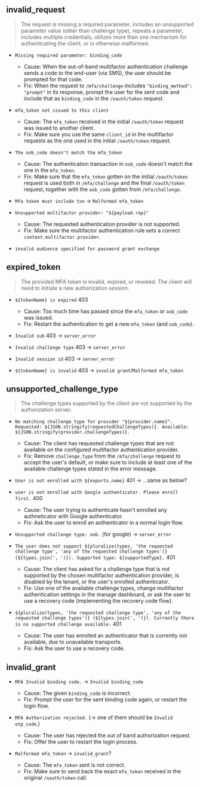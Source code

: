 invalid_request
---------------

> The request is missing a required parameter, includes an unsupported
> parameter value (other than challenge type), repeats a parameter, includes
> multiple credentials, utilizes more than one mechanism for authenticating the
> client, or is otherwise malformed.

* `Missing required parameter: binding_code`
  * Cause: When the out-of-band multifactor authentication challenge sends a
    code to the end-user (via SMS), the user should be prompted for that code.
  * Fix: When the request to `/mfa/challenge` includes `"binding_method":
    "prompt"` in its response, prompt the user for the sent code and include
    that as `binding_code` in the `/oauth/token` request.

* `mfa_token not issued to this client`
  * Cause: The `mfa_token` received in the initial `/oauth/token` request was
    issued to another client.
  * Fix: Make sure you use the same `client_id` in the multifactor requests as
    the one used in the initial `/oauth/token` request.

* `The oob_code doesn't match the mfa_token`
  * Cause: The authentication transaction in `oob_code` doesn't match the one
    in the `mfa_token`.
  * Fix: Make sure that the `mfa_token` gotten on the initial `/oauth/token`
    request is used both in `/mfa/challenge` and the final `/oauth/token`
    request, together with the `oob_code` gotten from `/mfa/challenge`.

* `Mfa token must include txn` -> `Malformed mfa_token`

* `Unsupported multifactor provider: "${payload.rap}"`
  * Cause: The requested authentication provider is not supported.
  * Fix: Make sure the multifactor authentication rule sets a correct
    `context.multifactor.provider`.

* `invalid audience specified for password grant exchange`


expired_token
-------------

> The provided MFA token is invalid, expired, or revoked.  The client will need
> to initiate a new authorization session.

* `${tokenName} is expired` 403
  * Cause: Too much time has passed since the `mfa_token` or `oob_code` was issued.
  * Fix: Restart the authentication to get a new `mfa_token` (and `oob_code`).

* `Invalid sub` 403 -> `server_error`
* `Invalid challenge type` 403 -> `server_error`
* `Invalid session id`  403 -> `server_error`

* `${tokenName} is invalid` 403  -> `invalid grant`/`Malformed mfa_token`


unsupported_challenge_type
--------------------------

> The challenge types supported by the client are not supported by the
> authorization server.

* `No matching challenge_type for provider "${provider.name}". Requested:
  ${JSON.stringify(requestedChallengeTypes)}. Available:
  ${JSON.stringify(provider.challengeTypes)}.`
  * Cause: The client has requested challenge types that are not available on
    the configured multifactor authentication provider.
  * Fix: Remove `challenge_type` from the `/mfa/challenge` request to accept
    the user's default, or make sure to include at least one of the available
    challenge types stated in the error message.

* `User is not enrolled with ${exports.name}` 401 -> ...same as below?

* `user is not enrolled with Google authenticator. Please enroll first.` 400
  * Cause: The user trying to authenticate hasn't enrolled any authneticator
    with Google authenticator.
  * Fix: Ask the user to enroll an authenticator in a normal login flow.

* `Unsupported challenge type: oob.` (for google) -> `server_error`

* `The user does not support ${pluralize(types, 'the requested challenge type',
  'any of the requested challenge types')} (${types.join(', ')}). Supported
  type: ${supportedType}.` 401
  * Cause: The client has asked for a challenge type that is not supported by
    the chosen multifactor authentication provider, is disabled by the tenant,
    or the user's enrolled authenticator.
  * Fix: Use one of the available challenge types, change multifactor
    authentication settings in the manage dashboard, or ask the user to use a
    recovery code (implementing the recovery code flow).

* `${pluralize(types, 'the requested challenge type', 'any of the requested
  challenge types')} (${types.join(', ')}). Currently there is no supported
  challenge available.` 401
  * Cause: The user has enrolled an authenticator that is currently not
    available, due to unavailable transports.
  * Fix: Ask the user to use a recovery code.


invalid_grant
-------------

* `MFA Invalid binding code.` -> `Invalid binding_code`
  * Cause: The given `binding_code` is incorrect.
  * Fix: Prompt the user for the sent binding code again, or restart the login flow.

* `MFA Authorization rejected.` (-> one of them should be `Invalid otp_code`.)
  * Cause: The user has rejected the out of band authorization request.
  * Fix: Offer the user to restart the login process.

* `Malformed mfa_token` -> `invalid_grant`?
  * Cause: The `mfa_token` sent is not correct.
  * Fix: Make sure to send back the exact `mfa_token` received in the original
    `/oauth/token` call.
